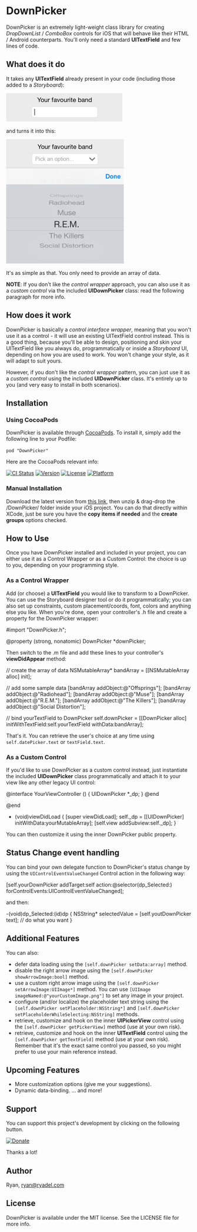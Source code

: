 # DownPicker

DownPicker is an extremely light-weight class library for creating *DropDownList* / *ComboBox* controls for iOS that will behave like their HTML / Android counterparts.
You'll only need a standard **UITextField** and few lines of code.


## What does it do

It takes any **UITextField** already present in your code (including those added to a *Storyboard*):

![alt text](https://raw.githubusercontent.com/Darkseal/DownPicker/gh-pages/images/DownPicker/UITextField.base.png "Here's a standard UITextField")

and turns it into this:

![alt text](https://raw.githubusercontent.com/Darkseal/DownPicker/gh-pages/images/DownPicker/UITextField.DownPicker.png "Here's a DownPicker control")

It's as simple as that. You only need to provide an array of data.

**NOTE**: If you don't like the *control wrapper* approach, you can also use it as a *custom control* via the included **UIDownPicker** class: read the following paragraph for more info.


## How does it work

DownPicker is basically a *control interface wrapper*, meaning that you won't use it as a control - 
it will use an existing UITextField control instead.
This is a good thing, because you'll be able to design, positioning and skin your UITextField like you always do, 
programmatically or inside a *Storyboard* UI, depending on how you are used to work. You won't change your style, as it will 
adapt to suit yours.

However, if you don't like the *control wrapper* pattern, you can just use it as a *custom control* using the included **UIDownPicker** class. It's entirely up to you (and very easy to install in both scenarios).


## Installation

### Using CocoaPods

DownPicker is available through [CocoaPods](http://cocoapods.org). To install
it, simply add the following line to your Podfile:

`pod "DownPicker"`

Here are the CocoaPods relevant info:

[![CI Status](http://img.shields.io/travis/Ryan/DownPicker.svg?style=flat)](https://travis-ci.org/Ryan/DownPicker)
[![Version](https://img.shields.io/cocoapods/v/DownPicker.svg?style=flat)](http://cocoapods.org/pods/DownPicker)
[![License](https://img.shields.io/cocoapods/l/DownPicker.svg?style=flat)](http://cocoapods.org/pods/DownPicker)
[![Platform](https://img.shields.io/cocoapods/p/DownPicker.svg?style=flat)](http://cocoapods.org/pods/DownPicker)

### Manual Installation

Download the latest version from [this link](https://github.com/Darkseal/DownPicker/archive/master.zip), 
then unzip & drag-drop the /DownPicker/ folder inside your iOS project. You can do that directly within XCode,
just be sure you have the **copy items if needed** and the **create groups** options checked.


## How to Use

Once you have DownPicker installed and included in your project, you can either use it as a Control Wrapper or as a Custom Control: the choice is up to you, depending on your programming style.

### As a Control Wrapper

Add (or choose) a **UITextField** you would like to transform to a DownPicker. You can use the Storyboard 
designer tool or do it programmatically; you can also set up constraints, custom placement/coords, font, colors 
and anything else you like. When you're done, open your controller's .h file and create a property 
for the DownPicker wrapper:

#import "DownPicker.h";

@property (strong, nonatomic) DownPicker *downPicker;

Then switch to the .m file and add these lines to your controller's **viewDidAppear** method:

// create the array of data
NSMutableArray* bandArray = [[NSMutableArray alloc] init];

// add some sample data
[bandArray addObject:@"Offsprings"];
[bandArray addObject:@"Radiohead"];
[bandArray addObject:@"Muse"];
[bandArray addObject:@"R.E.M."];
[bandArray addObject:@"The Killers"];
[bandArray addObject:@"Social Distortion"];

// bind yourTextField to DownPicker
self.downPicker = [[DownPicker alloc] initWithTextField:self.yourTextField withData:bandArray];

That's it. You can retrieve the user's choice at any time using `self.datePicker.text` or `textField.text`.

### As a Custom Control
If you'd like to use DownPicker as a custom control instead, just instantiate the included **UIDownPicker** class programmatically and attach it to your view like any other legacy UI control:

@interface YourViewController () {
UIDownPicker *_dp;
}
@end

@end
- (void)viewDidLoad
{
[super viewDidLoad];
self._dp = [[UIDownPicker] initWithData:yourMutableArray];
[self.view addSubview:self._dp]; 
}

You can then customize it using the inner DownPicker public property.

## Status Change event handling
You can bind your own delegate function to DownPicker's status change by using the `UIControlEventValueChanged` Control action in the following way:

[self.yourDownPicker addTarget:self 
action:@selector(dp_Selected:)
forControlEvents:UIControlEventValueChanged];

and then:

-(void)dp_Selected:(id)dp {
NSString* selectedValue = [self.youtDownPicker text];
// do what you want
}



## Additional Features

You can also:
- defer data loading using the `[self.downPicker setData:array]` method.
- disable the right arrow image using the `[self.downPicker showArrowImage:bool]` method.
- use a custom right arrow image using the `[self.downPicker setArrowImage:UIImage*]` method. 
You can use `[UIImage imageNamed:@"yourCustomImage.png"]` to set any image in your project.
- configure (and/or localize) the placeholder text string using the `[self.downPicker setPlaceholder:NSString*]` and `[self.downPicker setPlaceholderWhileSelecting:NSString]` methods.
- retrieve, customize and hook on the inner **UIPickerView** control using the `[self.downPicker getPickerView]` method (use at your own risk).
- retrieve, customize and hook on the inner **UITextField** control using the `[self.downPicker getTextField]` method (use at your own risk). Remember that it's the exact same control you passed, so you might prefer to use your main reference instead.


## Upcoming Features

- More customization options (give me your suggestions).
- Dynamic data-binding.
... and more!


## Support

You can support this project's development by clicking on the following button.

[<img src="https://www.paypalobjects.com/en_US/i/btn/btn_donate_LG.gif" border="0" alt="Donate">](https://www.paypal.com/cgi-bin/webscr?cmd=_s-xclick&hosted_button_id=F576E73P5X526)

Thanks a lot!


## Author

Ryan, ryan@ryadel.com

## License

DownPicker is available under the MIT license. See the LICENSE file for more info.
